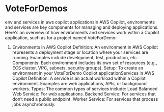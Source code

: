 # VoteForDemos
env and services in aws copilot applicationsIn AWS Copilot, environments and services are key components for managing and deploying applications. Here's an overview of how environments and services work within a Copilot application, such as for a project named VoteForDemo:

1. Environments in AWS Copilot
Definition: An environment in AWS Copilot represents a deployment stage or location where your services are running. Examples include development, test, production, etc.
Components: Each environment includes its own set of resources (e.g., ECS cluster, VPC, subnets, security groups).
Setup: To create an environment in your VoteForDemo Copilot applicationServices in AWS Copilot
Definition: A service is an actual workload within a Copilot environment. Examples are web applications, APIs, or background workers.
Types: The common types of services include:
Load Balanced Web Service: For web applications.
Backend Service: For services that don’t need a public endpoint.
Worker Service: For services that process jobs asynchronously.



